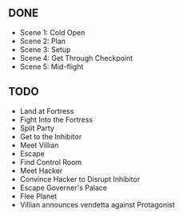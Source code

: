 ## DONE
- Scene 1: Cold Open
- Scene 2: Plan
- Scene 3: Setup
- Scene 4: Get Through Checkpoint
- Scene 5: Mid-flight

## TODO
- Land at Fortress 
- Fight Into the Fortress
- Split Party
- Get to the Inhibitor
- Meet Villian
- Escape 
- Find Control Room
- Meet Hacker
- Convince Hacker to Disrupt Inhibitor
- Escape Governer's Palace
- Flee Planet
- Villian announces vendetta against Protagonist
